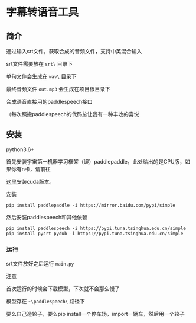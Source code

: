 # 字幕转语音工具

## 简介

通过输入srt文件，获取合成的音频文件，支持中英混合输入

srt文件需要放在 `srt\` 目录下

单句文件会生成在 `wav\` 目录下

最终音频文件 `out.mp3` 会生成在项目根目录下

合成语音直接用的paddlespeech接口

（每次照搬paddlespeech的代码总让我有一种丰收的喜悦

## 安装

python3.6+

首先安装宇宙第一机器学习框架（误）paddlepaddle，此处给出的是CPU版，如果你有n卡，请前往

[这里](https://www.paddlepaddle.org.cn/)安装cuda版本。

安装

```
pip install paddlepaddle -i https://mirror.baidu.com/pypi/simple
```

然后安装paddlespeech和其他依赖

```
pip install paddlespeech -i https://pypi.tuna.tsinghua.edu.cn/simple
pip install pysrt pydub -i https://pypi.tuna.tsinghua.edu.cn/simple
```

### 运行

srt文件放好之后运行 `main.py` 

注意

首次运行的时候会下载模型，下次就不会那么慢了

模型存在 `~\paddlespeech\` 路径下

要么自己造轮子，要么pip install一个停车场，import一辆车，然后用一个轮子
